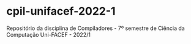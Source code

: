 # cpil-unifacef-2022-1
Repositório da disciplina de Compiladores - 7º semestre de Ciência da Computação Uni-FACEF - 2022/1
